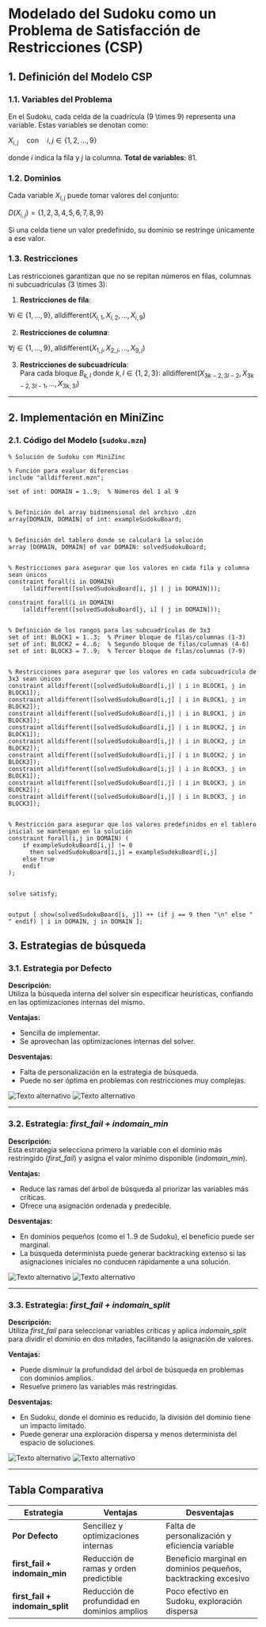 # Modelado del Sudoku como un Problema de Satisfacción de Restricciones (CSP)

## 1. Definición del Modelo CSP

### 1.1. Variables del Problema
En el Sudoku, cada celda de la cuadrícula \(9 \times 9\) representa una variable. Estas variables se denotan como:  

$X_{i,j} \quad \text{con} \quad i, j \in \{1, 2, \ldots, 9\}$

donde $i$ indica la fila y $j$ la columna. **Total de variables**: $81$.

### 1.2. Dominios
Cada variable $X_{i,j}$ puede tomar valores del conjunto:  

$D(X_{i,j}) = \{1, 2, 3, 4, 5, 6, 7, 8, 9\}$

Si una celda tiene un valor predefinido, su dominio se restringe únicamente a ese valor.

### 1.3. Restricciones
Las restricciones garantizan que no se repitan números en filas, columnas ni subcuadrículas \(3 \times 3\):  

1. **Restricciones de fila**:  

$\forall i \in \{1, \ldots, 9\}, \; \text{alldifferent}(X_{i,1}, X_{i,2}, \ldots, X_{i,9})$

2. **Restricciones de columna**:  

$\forall j \in \{1, \ldots, 9\}, \; \text{alldifferent}(X_{1,j}, X_{2,j}, \ldots, X_{9,j})$

3. **Restricciones de subcuadrícula**:  
Para cada bloque $B_{k,l}$ donde $k, l \in \{1, 2, 3\}$:
$\text{alldifferent}(X_{3k-2, 3l-2}, X_{3k-2, 3l-1}, \ldots, X_{3k, 3l})$

---

## 2. Implementación en MiniZinc

### 2.1. Código del Modelo (`sudoku.mzn`)
```minizinc
% Solución de Sudoku con MiniZinc

% Función para evaluar diferencias
include "alldifferent.mzn";

set of int: DOMAIN = 1..9;  % Números del 1 al 9


% Definición del array bidimensional del archivo .dzn
array[DOMAIN, DOMAIN] of int: exampleSudokuBoard; 


% Definición del tablero donde se calculará la solución
array [DOMAIN, DOMAIN] of var DOMAIN: solvedSudokuBoard;


% Restricciones para asegurar que los valores en cada fila y columna sean únicos
constraint forall(i in DOMAIN)
    (alldifferent([solvedSudokuBoard[i, j] | j in DOMAIN]));
    
constraint forall(i in DOMAIN)
    (alldifferent([solvedSudokuBoard[j, i] | j in DOMAIN]));
    
    
% Definición de los rangos para las subcuadrículas de 3x3
set of int: BLOCK1 = 1..3;  % Primer bloque de filas/columnas (1-3)
set of int: BLOCK2 = 4..6;  % Segundo bloque de filas/columnas (4-6)
set of int: BLOCK3 = 7..9;  % Tercer bloque de filas/columnas (7-9)


% Restricciones para asegurar que los valores en cada subcuadrícula de 3x3 sean únicos
constraint alldifferent([solvedSudokuBoard[i,j] | i in BLOCK1, j in BLOCK1]);
constraint alldifferent([solvedSudokuBoard[i,j] | i in BLOCK1, j in BLOCK2]);
constraint alldifferent([solvedSudokuBoard[i,j] | i in BLOCK1, j in BLOCK3]);
constraint alldifferent([solvedSudokuBoard[i,j] | i in BLOCK2, j in BLOCK1]);
constraint alldifferent([solvedSudokuBoard[i,j] | i in BLOCK2, j in BLOCK2]);
constraint alldifferent([solvedSudokuBoard[i,j] | i in BLOCK2, j in BLOCK3]);
constraint alldifferent([solvedSudokuBoard[i,j] | i in BLOCK3, j in BLOCK1]);
constraint alldifferent([solvedSudokuBoard[i,j] | i in BLOCK3, j in BLOCK2]);
constraint alldifferent([solvedSudokuBoard[i,j] | i in BLOCK3, j in BLOCK3]);


% Restricción para asegurar que los valores predefinidos en el tablero inicial se mantengan en la solución
constraint forall(i,j in DOMAIN) (
    if exampleSudokuBoard[i,j] != 0 
      then solvedSudokuBoard[i,j] = exampleSudokuBoard[i,j]
    else true
    endif
);
        
        
solve satisfy;


output [ show(solvedSudokuBoard[i, j]) ++ (if j == 9 then "\n" else " " endif) | i in DOMAIN, j in DOMAIN ];
```

## 3. Estrategias de búsqueda

### 3.1. Estrategia por Defecto
**Descripción:**  
Utiliza la búsqueda interna del solver sin especificar heurísticas, confiando en las optimizaciones internas del mismo.

**Ventajas:**  
- Sencilla de implementar.  
- Se aprovechan las optimizaciones internas del solver.

**Desventajas:**  
- Falta de personalización en la estrategia de búsqueda.  
- Puede no ser óptima en problemas con restricciones muy complejas.

![Texto alternativo](docs/images/SudokuBaseArbol.png)
![Texto alternativo](docs/images/SudokuBaseTiempo.png)

---

### 3.2. Estrategia: *first_fail + indomain_min*
**Descripción:**  
Esta estrategia selecciona primero la variable con el dominio más restringido (*first_fail*) y asigna el valor mínimo disponible (*indomain_min*).

**Ventajas:**  
- Reduce las ramas del árbol de búsqueda al priorizar las variables más críticas.  
- Ofrece una asignación ordenada y predecible.

**Desventajas:**  
- En dominios pequeños (como el 1..9 de Sudoku), el beneficio puede ser marginal.  
- La búsqueda determinista puede generar backtracking extenso si las asignaciones iniciales no conducen rápidamente a una solución.

![Texto alternativo](docs/images/SudokuEstrategia1Arbol.png)
![Texto alternativo](docs/images/SudokuEstrategia1Tiempo.png)

---

### 3.3. Estrategia: *first_fail + indomain_split*
**Descripción:**  
Utiliza *first_fail* para seleccionar variables críticas y aplica *indomain_split* para dividir el dominio en dos mitades, facilitando la asignación de valores.

**Ventajas:**  
- Puede disminuir la profundidad del árbol de búsqueda en problemas con dominios amplios.  
- Resuelve primero las variables más restringidas.

**Desventajas:**  
- En Sudoku, donde el dominio es reducido, la división del dominio tiene un impacto limitado.  
- Puede generar una exploración dispersa y menos determinista del espacio de soluciones.

![Texto alternativo](docs/images/SudokuEstrategia2Arbol.png)
![Texto alternativo](docs/images/SudokuEstrategia2Tiempo.png)

---

## Tabla Comparativa

| Estrategia                      | Ventajas                                          | Desventajas                                        |
|---------------------------------|---------------------------------------------------|----------------------------------------------------|
| **Por Defecto**                 | Sencillez y optimizaciones internas              | Falta de personalización y eficiencia variable     |
| **first_fail + indomain_min**   | Reducción de ramas y orden predictible           | Beneficio marginal en dominios pequeños, backtracking excesivo |
| **first_fail + indomain_split** | Reducción de profundidad en dominios amplios       | Poco efectivo en Sudoku, exploración dispersa      |

